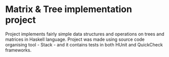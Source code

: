 # Matrix & Tree implementation project
Project implements fairly simple data structures and operations on trees and matrices in Haskell language. Project was made using source code organising tool - Stack - and it contains tests in both HUnit and QuickCheck frameworks.

